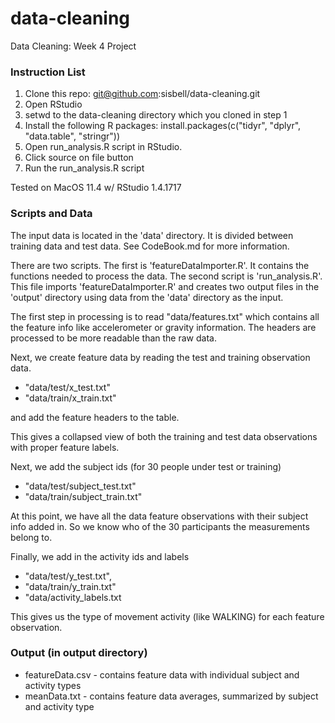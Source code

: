 # data-cleaning
Data Cleaning: Week 4 Project

### Instruction List
1. Clone this repo: git@github.com:sisbell/data-cleaning.git
2. Open RStudio
3. setwd to the data-cleaning directory which you cloned in step 1
4. Install the following R packages: install.packages(c("tidyr", "dplyr", "data.table", "stringr"))
5. Open run_analysis.R script in RStudio. 
6. Click source on file button
7. Run the run_analysis.R script

Tested on MacOS 11.4 w/ RStudio 1.4.1717

### Scripts and Data
The input data is located in the 'data' directory. It is divided between training data
and test data. See CodeBook.md for more information.

There are two scripts. The first is 'featureDataImporter.R'. It contains the 
functions needed to process the data. The second script is 'run_analysis.R'. This file
imports 'featureDataImporter.R' and creates two output files in the 'output' directory 
using data from the 'data' directory as the input.

The first step in processing is to read "data/features.txt" which contains all the 
feature info like accelerometer or gravity information. The headers are processed
to be more readable than the raw data.

Next, we create feature data by reading the test and training observation data. 
* "data/test/x_test.txt"
* "data/train/x_train.txt"

and add the feature headers to the table.

This gives a collapsed view of both the training and test data observations with 
proper feature labels.

Next, we add the subject ids (for 30 people under test or training)
* "data/test/subject_test.txt"
* "data/train/subject_train.txt"

At this point, we have all the data feature observations with their subject info 
added in. So we know who of the 30 participants the measurements belong to.

Finally, we add in the activity ids and labels
* "data/test/y_test.txt", 
* "data/train/y_train.txt"
* "data/activity_labels.txt

This gives us the type of movement activity (like WALKING) for each feature observation.

### Output (in output directory)
* featureData.csv - contains feature data with individual subject and activity types
* meanData.txt - contains feature data averages, summarized by subject and activity type

